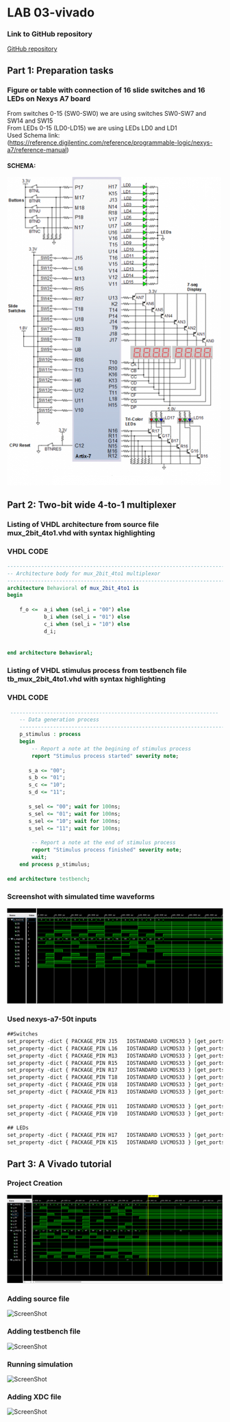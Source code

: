 # LAB 03-vivado


### Link to GitHub repository
[GitHub repository](https://github.com/amwellius/Digital-electronics-1)


## Part 1: Preparation tasks
### Figure or table with connection of 16 slide switches and 16 LEDs on Nexys A7 board
   From switches 0-15 (SW0-SW0) we are using switches SW0-SW7 and SW14 and SW15 <br/>
   From LEDs 0-15 (LD0-LD15) we are using LEDs LD0 and LD1 <br/>
   Used Schema link: <br/>
   (https://reference.digilentinc.com/reference/programmable-logic/nexys-a7/reference-manual) <br/>
#### SCHEMA: <br/>
![ScreenShot](images/part1_1.png)    


## Part 2: Two-bit wide 4-to-1 multiplexer
### Listing of VHDL architecture from source file mux_2bit_4to1.vhd with syntax highlighting
### VHDL CODE 
```vhdl
------------------------------------------------------------------------
-- Architecture body for mux_2bit_4to1 multiplexor
------------------------------------------------------------------------
architecture Behavioral of mux_2bit_4to1 is
begin
    
    f_o <=  a_i when (sel_i = "00") else 
            b_i when (sel_i = "01") else
            c_i when (sel_i = "10") else
            d_i;     


end architecture Behavioral;
```

### Listing of VHDL stimulus process from testbench file tb_mux_2bit_4to1.vhd with syntax highlighting
### VHDL CODE
```vhdl
 --------------------------------------------------------------------
    -- Data generation process
    --------------------------------------------------------------------
    p_stimulus : process
    begin
        -- Report a note at the begining of stimulus process
        report "Stimulus process started" severity note;

       s_a <= "00";
       s_b <= "01";
       s_c <= "10";
       s_d <= "11";
       
       s_sel <= "00"; wait for 100ns;
       s_sel <= "01"; wait for 100ns;
       s_sel <= "10"; wait for 100ns;
       s_sel <= "11"; wait for 100ns;
        
        -- Report a note at the end of stimulus process
        report "Stimulus process finished" severity note;
        wait;
    end process p_stimulus;

end architecture testbench;
```

### Screenshot with simulated time waveforms
![ScreenShot](images/part2_1.PNG)  

### Used nexys-a7-50t inputs
```vhdl
##Switches
set_property -dict { PACKAGE_PIN J15   IOSTANDARD LVCMOS33 } [get_ports { a_i[0] }]; #IO_L24N_T3_RS0_15 Sch=sw[0]
set_property -dict { PACKAGE_PIN L16   IOSTANDARD LVCMOS33 } [get_ports { a_i[1] }]; #IO_L3N_T0_DQS_EMCCLK_14 Sch=sw[1]
set_property -dict { PACKAGE_PIN M13   IOSTANDARD LVCMOS33 } [get_ports { b_i[0] }]; #IO_L6N_T0_D08_VREF_14 Sch=sw[2]
set_property -dict { PACKAGE_PIN R15   IOSTANDARD LVCMOS33 } [get_ports { b_i[1] }]; #IO_L13N_T2_MRCC_14 Sch=sw[3]
set_property -dict { PACKAGE_PIN R17   IOSTANDARD LVCMOS33 } [get_ports { c_i[0] }]; #IO_L12N_T1_MRCC_14 Sch=sw[4]
set_property -dict { PACKAGE_PIN T18   IOSTANDARD LVCMOS33 } [get_ports { c_i[1] }]; #IO_L7N_T1_D10_14 Sch=sw[5]
set_property -dict { PACKAGE_PIN U18   IOSTANDARD LVCMOS33 } [get_ports { d_i[0] }]; #IO_L17N_T2_A13_D29_14 Sch=sw[6]
set_property -dict { PACKAGE_PIN R13   IOSTANDARD LVCMOS33 } [get_ports { d_i[1] }]; #IO_L5N_T0_D07_14 Sch=sw[7]

set_property -dict { PACKAGE_PIN U11   IOSTANDARD LVCMOS33 } [get_ports { sel_i[0] }]; #IO_L19N_T3_A09_D25_VREF_14 Sch=sw[14]
set_property -dict { PACKAGE_PIN V10   IOSTANDARD LVCMOS33 } [get_ports { sel_i[1] }]; #IO_L21P_T3_DQS_14 Sch=sw[15]

## LEDs
set_property -dict { PACKAGE_PIN H17   IOSTANDARD LVCMOS33 } [get_ports { f_o[0] }]; #IO_L18P_T2_A24_15 Sch=led[0]
set_property -dict { PACKAGE_PIN K15   IOSTANDARD LVCMOS33 } [get_ports { f_o[1] }]; #IO_L24P_T3_RS1_15 Sch=led[1]
```

## Part 3: A Vivado tutorial
### Project Creation
![ScreenShot](images/part3_1.png)
### Adding source file
![ScreenShot](images/part3_2.png)
### Adding testbench file
![ScreenShot](images/part3_3.png)
### Running simulation
![ScreenShot](images/part3_4.png)
### Adding XDC file
![ScreenShot](images/part3_5.png)



